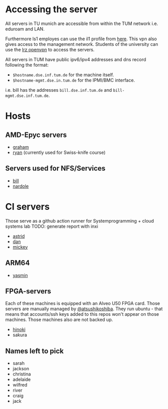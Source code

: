 # Accessing the server

All servers in TU munich are accessible from within the TUM network i.e. eduroam and LAN.

Furthermore ls1 employes can use the il1 profile from
[here](https://vpn.rbg.tum.de). This vpn also gives access to the management
network. Students of the university can use the [lrz
openvpn](https://doku.lrz.de/display/PUBLIC/VPN+-+OpenVPN+Testbetrieb) to access
the servers.

All servers in TUM have public ipv6/ipv4 addresses and dns record following the format:

- `$hostname.dse.inf.tum.de` for the machine itself.
- `$hostname-mgmt.dse.in.tum.de` for the IPMI/BMC interface.

i.e. bill has the addresses `bill.dse.inf.tum.de` and `bill-mgmt.dse.inf.tum.de`.

# Hosts

## AMD-Epyc servers

- [graham](graham.md)
- [ryan](ryan.md) (currently used for Swiss-knife course)

## Servers used for NFS/Services

- [bill](bill.md)
- [nardole](nardole.md)

# CI servers

Those serve as a github action runner for Systemprogramming + cloud systems lab
TODO: generate report with inxi

- [astrid](astrid.md)
- [dan](dan.md)
- [mickey](mickey.md)

## ARM64

- [yasmin](yasmin.md)

## FPGA-servers

Each of these machines is equipped with an Alveo U50 FPGA card.  Those servers
are manually managed by [@atsushikoshiba](@atsushikoshiba). They run ubuntu -
that means that accounts/ssh keys added to this repos won't appear on those
machines.  Those machines also are not backed up.

- [hinoki](hinoki.md)
- sakura

## Names left to pick

- sarah
- jackson
- christina
- adelaide
- wilfred
- river
- craig
- jack
